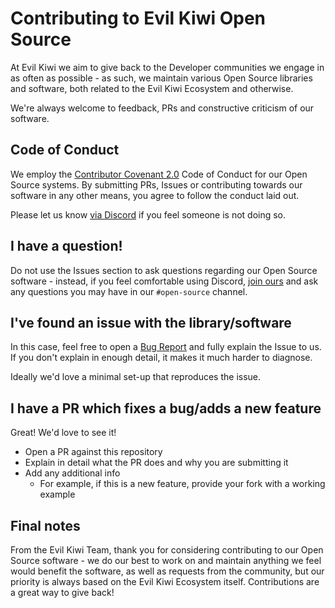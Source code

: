 # Contributing to Evil Kiwi Open Source

At Evil Kiwi we aim to give back to the Developer communities we engage in as often as possible - as such, we maintain various Open Source
libraries and software, both related to the Evil Kiwi Ecosystem and otherwise.

We're always welcome to feedback, PRs and constructive criticism of our software.

## Code of Conduct

We employ the [Contributor Covenant 2.0](https://www.contributor-covenant.org/version/2/0/code_of_conduct/) Code of Conduct for our Open
Source systems. By submitting PRs, Issues or contributing towards our software in any other means, you agree to follow the conduct laid out.

Please let us know [via Discord](https://discord.gg/3S6AKZ2GR9) if you feel someone is not doing so.

## I have a question!

Do not use the Issues section to ask questions regarding our Open Source software - instead, if you feel comfortable using Discord,
[join ours](https://discord.gg/3S6AKZ2GR9) and ask any questions you may have in our `#open-source` channel.

## I've found an issue with the library/software

In this case, feel free to open a
[Bug Report](https://github.com/evilkiwi/iframe/issues/new?assignees=&labels=&template=bug_report.md&title=) and fully explain the Issue to
us. If you don't explain in enough detail, it makes it much harder to diagnose.

Ideally we'd love a minimal set-up that reproduces the issue.

## I have a PR which fixes a bug/adds a new feature

Great! We'd love to see it!

- Open a PR against this repository
- Explain in detail what the PR does and why you are submitting it
- Add any additional info
  - For example, if this is a new feature, provide your fork with a working example

## Final notes

From the Evil Kiwi Team, thank you for considering contributing to our Open Source software - we do our best to work on and maintain
anything we feel would benefit the software, as well as requests from the community, but our priority is always based on the Evil Kiwi
Ecosystem itself. Contributions are a great way to give back!
